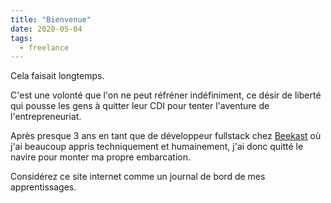 ```yaml
---
title: "Bienvenue"
date: 2020-05-04
tags:
  - freelance
---
```


Cela faisait longtemps.

C'est une volonté que l'on ne peut réfréner indéfiniment, ce désir de liberté qui pousse les gens à quitter leur CDI pour tenter l'aventure de l'entrepreneuriat.

Après presque 3 ans en tant que de développeur fullstack chez [Beekast](https://www.beekast.com/) où j'ai beaucoup appris techniquement et humainement, j'ai donc quitté le navire pour monter ma propre embarcation.

Considérez ce site internet comme un journal de bord de mes apprentissages.
